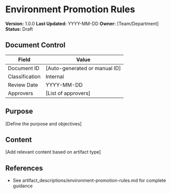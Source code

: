 # Environment Promotion Rules

**Version:** 1.0.0
**Last Updated:** YYYY-MM-DD
**Owner:** [Team/Department]
**Status:** Draft

## Document Control

| Field | Value |
|-------|-------|
| Document ID | [Auto-generated or manual ID] |
| Classification | Internal |
| Review Date | YYYY-MM-DD |
| Approvers | [List of approvers] |



## Purpose

[Define the purpose and objectives]

## Content

[Add relevant content based on artifact type]

## References

- See artifact_descriptions/environment-promotion-rules.md for complete guidance

